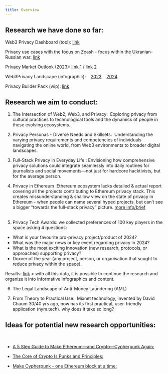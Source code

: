```yaml
---
title: Overview
---
```


## Research we have done so far: 

Web3 Privacy Dashboard (tool): [link](https://explorer.web3privacy.info/) 

Privacy use cases with the focus on Zcash - focus within the Ukranian-Russian war: 
[link](https://github.com/web3privacy/grants/blob/main/staticobjects/Privacy%20use%20cases%20with%20the%20focus%20on%20Zcash%20(privacy%20coins)_Siusko.pdf)

Privacy Market Outlook (2023): 
[link 1](https://medium.com/@Svyazniy/privacy-market-outlook-in-web3-report-35a96c35b6ae)
/ [link 2](https://github.com/web3privacy/web3privacy/blob/main/Market%20overview/Privacy%20market%20outlook%20in%20Web3%20by%20Mykola%20Siusko%20(Jan%202023).pdf)    

Web3Privacy Landscape (infographic):   
[2023](https://github.com/web3privacy/research/blob/main/Privacy%20market/Infographics/Privacy%20x%20web3%20landscape%20(june%202024).png)   
[2024](https://github.com/web3privacy/research/blob/main/Privacy%20market/Infographics/Privacy%20x%20web3%20landscape%20map%20(November%202024).png) 

Privacy Builder Pack (wip): 
[link](https://absorbing-diagram-66b.notion.site/Privacy-Builder-Pack-2cae5f1e195c4970b4eb41a14d3f4bde)


## Research we aim to conduct:

1. The Intersection of Web2, Web3, and Privacy:
 Exploring privacy from cultural practices to technological tools and the dynamics of people in these evolving ecosystems. 

2. Privacy Personas - Diverse Needs and Skillsets: 
 Understanding the varying privacy requirements and competencies of individuals navigating the online world, from Web3 environments to broader digital landscapes. 

3. Full-Stack Privacy in Everyday Life :
Envisioning how comprehensive privacy solutions could integrate seamlessly into daily routines for journalists and social movements—not just for hardcore hacktivists, but for the average person. 

4. Privacy in Ethereum 
Ethereum ecosystem lacks detailed & actual report covering all the projects contributing to Ethereum privacy stack. This creates missunderstanding & shallow view on the state of privacy in Ethereum - when people can name several hyped projects, but can’t see a bigger “towards the full-stack privacy” picture. [more info/brief](https://docs.web3privacy.info/research/ethereum-privacy-ecosystem/)  
 
5. Privacy Tech Awards:
we collected preferences of 100 key players in the space asking 4 questions:  
- What is your favourite pro-privacy project/product of 2024?
- What was the major news or key event regarding privacy in 2024?
- What is the most exciting innovation (new research, protocols, or approaches) supporting privacy?
- Doxxer of the year (any project, person, or organisation that sought to reduce privacy within the space).

Results: [link](https://portal.fileverse.io/#/0xe141365f658ae828F4e46Edb1e66827eD10D6bE7/member?chainId=100) > with all this data, it is possible to continue the research and organize it into informative infographics and content.

6. The Legal Landscape of Anti-Money Laundering (AML)

7. From Theory to Practical Use:
 Mixnet technology, invented by David Chaum 30/40 yrs ago, now has its first practical, user-friendly application (nym.tech). why does it take so long? 

## Ideas for potential new research opportunities:
 
- [A 5 Step Guide to Make Ethereum—and Crypto—Cypherpunk Again:](https://mirror.xyz/0x0f1F3DAf416B74DB3DE55Eb4D7513a80F4841073/rLjHO6TzGQZ7rmg6-nKG0HNr8ovjJExhRxagqk--yis)

- [The Core of Crypto Is Punks and Principles:](https://medium.com/bankless-dao/the-core-of-crypto-is-punks-and-principles-5b4739a7065f) 

- [Make Cypherpunk - one Ethereum block at a time:](https://mirror.xyz/0x0f1F3DAf416B74DB3DE55Eb4D7513a80F4841073/u4ELDt0YkpCe272kD2f5kTThJsILg1pgaOeBsTSGV0I)  
